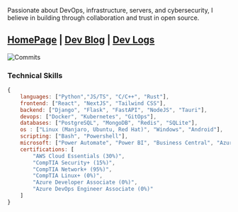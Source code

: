 Passionate about DevOps, infrastructure, servers, and cybersecurity, I believe in building through collaboration and trust in open source. 

[HomePage](https://zackaryw.vercel.app) | [Dev Blog](https://zackaryw.notion.site/dev-blog) | [Dev Logs](https://dynalist.io/d/EQdVk1CR3P6K7S8kUC_lTCRc)
------

![Commits](http://github-profile-summary-cards.vercel.app/api/cards/profile-details?username=ZackaryW&theme=algolia)

### Technical Skills
```js
{
    languages: ["Python","JS/TS", "C/C++", "Rust"],
    frontend: ["React", "NextJS", "Tailwind CSS"],
    backend: ["Django", "Flask", "FastAPI", "NodeJS", "Tauri"],
    devops: ["Docker", "Kubernetes", "GitOps"],
    databases: ["PostgreSQL", "MongoDB", "Redis", "SQLite"],
    os : ["Linux (Manjaro, Ubuntu, Red Hat)", "Windows", "Android"],
    scripting: ["Bash", "Powershell"],
    microsoft: ["Power Automate", "Power BI", "Business Central", "Azure", "Sharepoint"],
    certifications: [
        "AWS Cloud Essentials (30%)",
        "CompTIA Security+ (15%)",
        "CompTIA Network+ (95%)",
        "CompTIA Linux+ (0%)",
        "Azure Developer Associate (0%)",
        "Azure DevOps Engineer Associate (0%)"
    ]
}
```